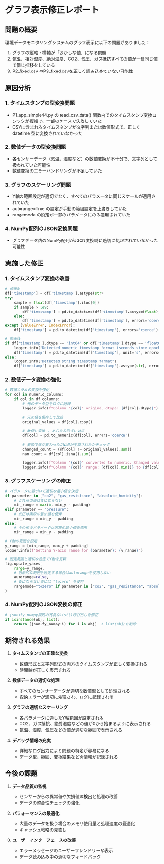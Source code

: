 # グラフ表示修正レポート

## 問題の概要
環境データモニタリングシステムのグラフ表示に以下の問題がありました：

1. グラフの縦軸・横軸が「おかしな値」になる問題
2. 気温、相対湿度、絶対湿度、CO2、気圧、ガス抵抗すべての値が一律同じ値で同じ推移をしている
3. P2_fixed.csv やP3_fixed.csvを正しく読み込めていない可能性

## 原因分析

### 1. タイムスタンプの型変換問題
- P1_app_simple44.py の read_csv_data() 関数内でのタイムスタンプ変換ロジックが複雑で、一部のケースで失敗していた
- CSVに含まれるタイムスタンプが文字列または数値形式で、正しく datetime 型に変換されていなかった

### 2. 数値データの型変換問題
- 各センサーデータ（気温、湿度など）の数値変換が不十分で、文字列として扱われていた可能性
- 数値変換のエラーハンドリングが不足していた

### 3. グラフのスケーリング問題
- Y軸の範囲設定が適切でなく、すべてのパラメータに同じスケールが適用されていた
- autorange=True の設定が手動の範囲設定を上書きしていた
- rangemode の設定が一部のパラメータにのみ適用されていた

### 4. NumPy配列のJSON変換問題
- グラフデータ内のNumPy配列がJSON変換時に適切に処理されていなかった可能性

## 実施した修正

### 1. タイムスタンプ変換の改善
```python
# 修正前
df['timestamp'] = df['timestamp'].astype(str)
try:
    sample = float(df['timestamp'].iloc[0])
    if sample > 1e9:
        df['timestamp'] = pd.to_datetime(df['timestamp'].astype(float), unit='s', errors='coerce')
    else:
        df['timestamp'] = pd.to_datetime(df['timestamp'], errors='coerce')
except (ValueError, IndexError):
    df['timestamp'] = pd.to_datetime(df['timestamp'], errors='coerce')

# 修正後
if df['timestamp'].dtype == 'int64' or df['timestamp'].dtype == 'float64':
    logger.info("Detected numeric timestamp format (seconds since epoch)")
    df['timestamp'] = pd.to_datetime(df['timestamp'], unit='s', errors='coerce')
else:
    logger.info("Detected string timestamp format")
    df['timestamp'] = pd.to_datetime(df['timestamp'].astype(str), errors='coerce')
```

### 2. 数値データ変換の強化
```python
# 数値カラムの変換を強化
for col in numeric_columns:
    if col in df.columns:
        # 元のデータ型をログに記録
        logger.info(f"Column '{col}' original dtype: {df[col].dtype}")
        
        # 元の値を保存して比較
        original_values = df[col].copy()
        
        # 数値に変換 - あらゆる形式に対応
        df[col] = pd.to_numeric(df[col], errors='coerce')
        
        # 変換で値が変わったかNaNが生成されたかチェック
        changed_count = (df[col] != original_values).sum()
        nan_count = df[col].isna().sum()
        
        logger.info(f"Column '{col}' converted to numeric. Changed values: {changed_count}, NaN values: {nan_count}")
        logger.info(f"Column '{col}' range: {df[col].min()} to {df[col].max()}")
```

### 3. グラフスケーリングの修正
```python
# パラメータに基づいて適切な最小値を決定
if parameter in ["co2", "gas_resistance", "absolute_humidity"]:
    # これらの値は負にならない
    min_range = max(0, min_y - padding)
elif parameter == "pressure":
    # 気圧は実際の最小値を使用
    min_range = min_y - padding
else:
    # その他のパラメータは実際の最小値を使用
    min_range = min_y - padding

# Y軸の範囲を設定
y_range = [min_range, max_y + padding]
logger.info(f"Setting Y-axis range for {parameter}: {y_range}")

# 固定範囲と適切な設定でY軸を更新
fig.update_yaxes(
    range=y_range,
    # 明示的な範囲を設定する場合はautorangeを使用しない
    autorange=False,
    # 負にならない値には "tozero" を使用
    rangemode="tozero" if parameter in ["co2", "gas_resistance", "absolute_humidity"] else "normal"
)
```

### 4. NumPy配列のJSON変換の修正
```python
# jsonify_numpy関数の冗長なlist()呼び出しを修正
if isinstance(obj, list):
    return [jsonify_numpy(i) for i in obj]  # list(obj)を削除
```

## 期待される効果

1. **タイムスタンプの正確な変換**
   - 数値形式と文字列形式の両方のタイムスタンプが正しく変換される
   - 時間軸が正しく表示される

2. **数値データの適切な処理**
   - すべてのセンサーデータが適切な数値型として処理される
   - 変換エラーが適切に処理され、ログに記録される

3. **グラフの適切なスケーリング**
   - 各パラメータに適したY軸範囲が設定される
   - CO2、ガス抵抗、絶対湿度などの値が0から始まるように表示される
   - 気温、湿度、気圧などの値が適切な範囲で表示される

4. **デバッグ情報の充実**
   - 詳細なログ出力により問題の特定が容易になる
   - データ型、範囲、変換結果などの情報が記録される

## 今後の課題

1. **データ品質の監視**
   - センサーからの異常値や欠損値の検出と処理の改善
   - データの整合性チェックの強化

2. **パフォーマンスの最適化**
   - 大量のデータを扱う場合のメモリ使用量と処理速度の最適化
   - キャッシュ戦略の見直し

3. **ユーザーインターフェースの改善**
   - エラーメッセージのユーザーフレンドリーな表示
   - データ読み込み中の適切なフィードバック